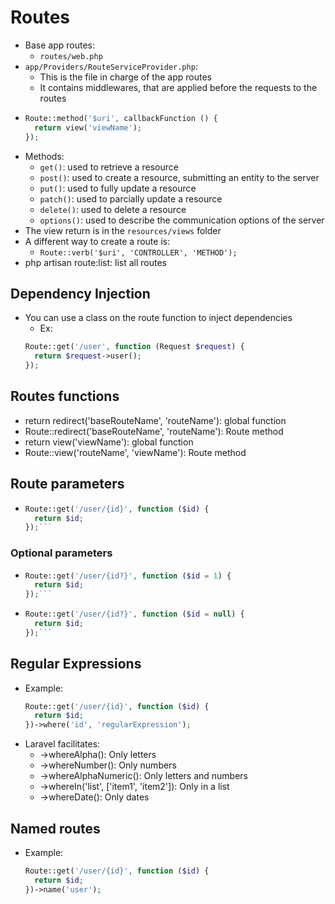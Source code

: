 # Routes
- Base app routes:
  - `routes/web.php`
- `app/Providers/RouteServiceProvider.php`: 
  - This is the file in charge of the app routes
  - It contains middlewares, that are applied before the requests to the routes
- ```php
  Route::method('$uri', callbackFunction () {
    return view('viewName');
  });
  ```
- Methods:
  - `get()`: used to retrieve a resource
  - `post()`: used to create a resource, submitting an entity to the server
  - `put()`: used to fully update a resource
  - `patch()`: used to parcially update a resource
  - `delete()`: used to delete a resource
  - `options()`: used to describe the communication options of the server
- The view return is in the `resources/views` folder
- A different way to create a route is:
  - ```Route::verb('$uri', 'CONTROLLER', 'METHOD');```
- php artisan route:list: list all routes

## Dependency Injection
- You can use a class on the route function to inject dependencies
  - Ex:
  ```php
  Route::get('/user', function (Request $request) {
    return $request->user();
  });
  ```

## Routes functions
- return redirect('baseRouteName', 'routeName'): global function
- Route::redirect('baseRouteName', 'routeName'): Route method
- return view('viewName'): global function
- Route::view('routeName', 'viewName'): Route method

## Route parameters
- ```php
  Route::get('/user/{id}', function ($id) {
    return $id;
  });```

### Optional parameters
- ```php
  Route::get('/user/{id?}', function ($id = 1) {
    return $id;
  });```
- ```php
  Route::get('/user/{id?}', function ($id = null) {
    return $id;
  });```

## Regular Expressions
- Example:
  ```php
  Route::get('/user/{id}', function ($id) {
    return $id;
  })->where('id', 'regularExpression');
  ```
- Laravel facilitates:
  - ->whereAlpha(): Only letters
  - ->whereNumber(): Only numbers
  - ->whereAlphaNumeric(): Only letters and numbers
  - ->whereIn('list', ['item1', 'item2']): Only in a list
  - ->whereDate(): Only dates

## Named routes
- Example:
  ```php
  Route::get('/user/{id}', function ($id) {
    return $id;
  })->name('user');
  ```
